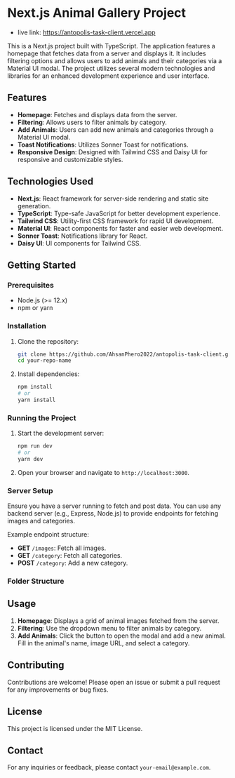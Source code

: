 # Next.js Animal Gallery Project

- live link: https://antopolis-task-client.vercel.app

This is a Next.js project built with TypeScript. The application features a homepage that fetches data from a server and displays it. It includes filtering options and allows users to add animals and their categories via a Material UI modal. The project utilizes several modern technologies and libraries for an enhanced development experience and user interface.

## Features

- **Homepage**: Fetches and displays data from the server.
- **Filtering**: Allows users to filter animals by category.
- **Add Animals**: Users can add new animals and categories through a Material UI modal.
- **Toast Notifications**: Utilizes Sonner Toast for notifications.
- **Responsive Design**: Designed with Tailwind CSS and Daisy UI for responsive and customizable styles.

## Technologies Used

- **Next.js**: React framework for server-side rendering and static site generation.
- **TypeScript**: Type-safe JavaScript for better development experience.
- **Tailwind CSS**: Utility-first CSS framework for rapid UI development.
- **Material UI**: React components for faster and easier web development.
- **Sonner Toast**: Notifications library for React.
- **Daisy UI**: UI components for Tailwind CSS.

## Getting Started

### Prerequisites

- Node.js (>= 12.x)
- npm or yarn

### Installation

1. Clone the repository:

   ```bash
   git clone https://github.com/AhsanPhero2022/antopolis-task-client.git
   cd your-repo-name
   ```

2. Install dependencies:

   ```bash
   npm install
   # or
   yarn install
   ```

### Running the Project

1. Start the development server:

   ```bash
   npm run dev
   # or
   yarn dev
   ```

2. Open your browser and navigate to `http://localhost:3000`.

### Server Setup

Ensure you have a server running to fetch and post data. You can use any backend server (e.g., Express, Node.js) to provide endpoints for fetching images and categories.

Example endpoint structure:

- **GET** `/images`: Fetch all images.
- **GET** `/category`: Fetch all categories.
- **POST** `/category`: Add a new category.

### Folder Structure

## Usage

1. **Homepage**: Displays a grid of animal images fetched from the server.
2. **Filtering**: Use the dropdown menu to filter animals by category.
3. **Add Animals**: Click the button to open the modal and add a new animal. Fill in the animal's name, image URL, and select a category.

## Contributing

Contributions are welcome! Please open an issue or submit a pull request for any improvements or bug fixes.

## License

This project is licensed under the MIT License.

## Contact

For any inquiries or feedback, please contact `your-email@example.com`.
